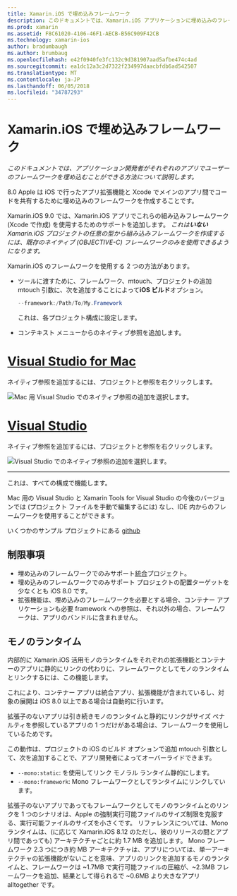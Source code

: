 ```yaml
---
title: Xamarin.iOS で埋め込みフレームワーク
description: このドキュメントでは、Xamarin.iOS アプリケーションに埋め込みのフレームワークとコードを共有する方法について説明します。 これは、mtouch ツールまたはネイティブ参照のいずれかで実行できます。
ms.prod: xamarin
ms.assetid: F8C61020-4106-46F1-AECB-B56C909F42CB
ms.technology: xamarin-ios
author: bradumbaugh
ms.author: brumbaug
ms.openlocfilehash: e42f0940fe3fc132c9d381907aad5afbe474c4ad
ms.sourcegitcommit: ea1dc12a3c2d7322f234997daacbfdb6ad542507
ms.translationtype: MT
ms.contentlocale: ja-JP
ms.lasthandoff: 06/05/2018
ms.locfileid: "34787293"
---
```

# <a name="embedded-frameworks-in-xamarinios"></a>Xamarin.iOS で埋め込みフレームワーク

_このドキュメントでは、アプリケーション開発者がそれぞれのアプリでユーザーのフレームワークを埋め込むことができる方法について説明します。_

8.0 Apple は iOS で行ったアプリ拡張機能と Xcode でメインのアプリ間でコードを共有するために埋め込みのフレームワークを作成することです。

Xamarin.iOS 9.0 では、Xamarin.iOS アプリでこれらの組み込みフレームワーク (Xcode で作成) を使用するためのサポートを追加します。 *これは**いない**Xamarin.iOS プロジェクトの任意の型から組み込みフレームワークを作成するには、既存のネイティブ (OBJECTIVE-C) フレームワークのみを使用できるようになります。*

Xamarin.iOS のフレームワークを使用する 2 つの方法があります。

- ツールに渡すために、フレームワーク、mtouch、プロジェクトの追加 mtouch 引数に、次を追加することによって**iOS ビルド**オプション。

  ```csharp
  --framework:/Path/To/My.Framework
  ```

  これは、各プロジェクト構成に設定します。

- コンテキスト メニューからのネイティブ参照を追加します。

# <a name="visual-studio-for-mactabvsmac"></a>[Visual Studio for Mac](#tab/vsmac)

ネイティブ参照を追加するには、プロジェクトと参照を右クリックします。

![](embedded-frameworks-images/xam-native-refs.png "Mac 用 Visual Studio でのネイティブ参照の追加を選択します。")

# <a name="visual-studiotabvswin"></a>[Visual Studio](#tab/vswin)

ネイティブ参照を追加するには、プロジェクトと参照を右クリックします。

![](embedded-frameworks-images/vs-native-refs.png "Visual Studio でのネイティブ参照の追加を選択します。")

-----

  これは、すべての構成で機能します。

Mac 用の Visual Studio と Xamarin Tools for Visual Studio の今後のバージョンでは (プロジェクト ファイルを手動で編集するには) なし、IDE 内からのフレームワークを使用することができます。

いくつかのサンプル プロジェクトにある  [github](https://github.com/rolfbjarne/embedded-frameworks)

## <a name="limitations"></a>制限事項

- 埋め込みのフレームワークでのみサポート[統合](~/cross-platform/macios/unified/index.md)プロジェクト。
- 埋め込みのフレームワークでのみサポート プロジェクトの配置ターゲットを少なくとも iOS 8.0 です。
- 拡張機能は、埋め込みのフレームワークを必要とする場合、コンテナー アプリケーションも必要 framework への参照は、それ以外の場合、フレームワークは、アプリのバンドルに含まれません。

## <a name="the-mono-runtime"></a>モノのランタイム

内部的に Xamarin.iOS 活用モノのランタイムをそれぞれの拡張機能とコンテナーのアプリに静的にリンクの代わりに、フレームワークとしてモノのランタイムとリンクするには、この機能します。

これにより、コンテナー アプリは統合アプリ、拡張機能が含まれているし、対象の展開は iOS 8.0 以上である場合は自動的に行います。

拡張子のないアプリは引き続きモノのランタイムと静的にリンクがサイズ ペナルティを参照しているアプリの 1 つだけがある場合は、フレームワークを使用しているためです。

この動作は、プロジェクトの iOS のビルド オプションで追加 mtouch 引数として、次を追加することで、アプリ開発者によってオーバーライドできます。

- `--mono:static`: を使用してリンク モノラル ランタイム静的にします。
- `--mono:framework`: Mono フレームワークとしてランタイムにリンクしています。

拡張子のないアプリであってもフレームワークとしてモノのランタイムとのリンクを 1 つのシナリオは、Apple の強制実行可能ファイルのサイズ制限を克服する、実行可能ファイルのサイズを小さくです。 リファレンスについては、Mono ランタイムは、(に応じて Xamarin.iOS 8.12 のただし、彼のリリースの間とアプリ間であっても) アーキテクチャごとに約 1.7 MB を追加します。 Mono フレームワーク 2.3 つにつき約 MB アーキテクチャは、アプリについては、単一アーキテクチャの拡張機能がないことを意味、アプリのリンクを追加するモノのランタイムと、フレームワークは ~1.7MB で実行可能ファイルの圧縮が、~2.3MB フレームワークを追加、結果として得られるで ~0.6MB より大きなアプリ alltogether です。

